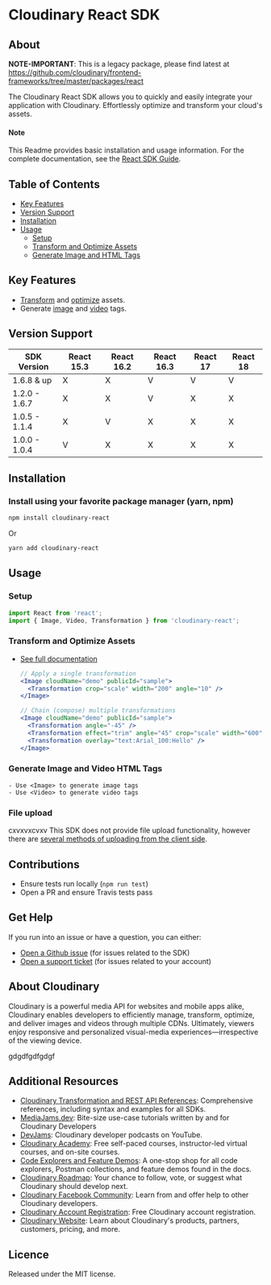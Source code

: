 # Cloudinary React SDK

## About

**NOTE-IMPORTANT**: This is a legacy package, please find latest at https://github.com/cloudinary/frontend-frameworks/tree/master/packages/react

The Cloudinary React SDK allows you to quickly and easily integrate your application with Cloudinary.
Effortlessly optimize and transform your cloud's assets.

#### Note

This Readme provides basic installation and usage information.
For the complete documentation, see the [React SDK Guide](https://cloudinary.com/documentation/react1_integration).

## Table of Contents

- [Key Features](#key-features)
- [Version Support](#Version-Support)
- [Installation](#installation)
- [Usage](#usage)
  - [Setup](#Setup)
  - [Transform and Optimize Assets](#Transform-and-Optimize-Assets)
  - [Generate Image and HTML Tags](#Generate-Image-and-Video-HTML-Tags)

## Key Features

- [Transform](https://cloudinary.com/documentation/react1_video_manipulation#video_transformation_examples) and [optimize](https://cloudinary.com/documentation/react1_image_manipulation#image_optimizations) assets.
- Generate [image](https://cloudinary.com/documentation/react1_image_manipulation#deliver_and_transform_images) and [video](https://cloudinary.com/documentation/react1_video_manipulation#video_element) tags.

## Version Support

| SDK Version   | React 15.3 | React 16.2 | React 16.3 | React 17 | React 18 |
| ------------- | ---------- | ---------- | ---------- | -------- | -------- |
| 1.6.8 & up    | X          | X          | V          | V        | V        |
| 1.2.0 - 1.6.7 | X          | X          | V          | X        | X        |
| 1.0.5 - 1.1.4 | X          | V          | X          | X        | X        |
| 1.0.0 - 1.0.4 | V          | X          | X          | X        | X        |

## Installation

### Install using your favorite package manager (yarn, npm)

```bash
npm install cloudinary-react
```

Or

```bash
yarn add cloudinary-react
```

## Usage

### Setup

```javascript
import React from 'react';
import { Image, Video, Transformation } from 'cloudinary-react';
```

### Transform and Optimize Assets

- [See full documentation](https://cloudinary.com/documentation/react1_image_manipulation)

  ```jsx
  // Apply a single transformation
  <Image cloudName="demo" publicId="sample">
    <Transformation crop="scale" width="200" angle="10" />
  </Image>
  ```

  ```jsx
  // Chain (compose) multiple transformations
  <Image cloudName="demo" publicId="sample">
    <Transformation angle="-45" />
    <Transformation effect="trim" angle="45" crop="scale" width="600" />
    <Transformation overlay="text:Arial_100:Hello" />
  </Image>
  ```

### Generate Image and Video HTML Tags

    - Use <Image> to generate image tags
    - Use <Video> to generate video tags

### File upload

cxvxvxcvxv
This SDK does not provide file upload functionality, however there are [several methods of uploading from the client side](https://cloudinary.com/documentation/react1_image_and_video_upload).

## Contributions

- Ensure tests run locally (`npm run test`)
- Open a PR and ensure Travis tests pass

## Get Help

If you run into an issue or have a question, you can either:

- [Open a Github issue](https://github.com/CloudinaryLtd/cloudinary-react/issues) (for issues related to the SDK)
- [Open a support ticket](https://cloudinary.com/contact) (for issues related to your account)

## About Cloudinary

Cloudinary is a powerful media API for websites and mobile apps alike, Cloudinary enables developers to efficiently manage, transform, optimize, and deliver images and videos through multiple CDNs. Ultimately, viewers enjoy responsive and personalized visual-media experiences—irrespective of the viewing device.

gdgdfgdfgdgf

## Additional Resources

- [Cloudinary Transformation and REST API References](https://cloudinary.com/documentation/cloudinary_references): Comprehensive references, including syntax and examples for all SDKs.
- [MediaJams.dev](https://mediajams.dev/): Bite-size use-case tutorials written by and for Cloudinary Developers
- [DevJams](https://www.youtube.com/playlist?list=PL8dVGjLA2oMr09amgERARsZyrOz_sPvqw): Cloudinary developer podcasts on YouTube.
- [Cloudinary Academy](https://training.cloudinary.com/): Free self-paced courses, instructor-led virtual courses, and on-site courses.
- [Code Explorers and Feature Demos](https://cloudinary.com/documentation/code_explorers_demos_index): A one-stop shop for all code explorers, Postman collections, and feature demos found in the docs.
- [Cloudinary Roadmap](https://cloudinary.com/roadmap): Your chance to follow, vote, or suggest what Cloudinary should develop next.
- [Cloudinary Facebook Community](https://www.facebook.com/groups/CloudinaryCommunity): Learn from and offer help to other Cloudinary developers.
- [Cloudinary Account Registration](https://cloudinary.com/users/register/free): Free Cloudinary account registration.
- [Cloudinary Website](https://cloudinary.com): Learn about Cloudinary's products, partners, customers, pricing, and more.

## Licence

Released under the MIT license.
